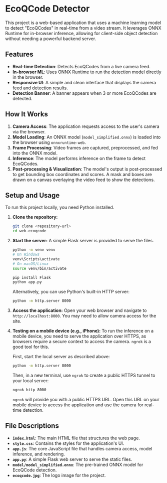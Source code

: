 # EcoQCode Detector

This project is a web-based application that uses a machine learning model to detect "EcoQCodes" in real-time from a video stream. It leverages ONNX Runtime for in-browser inference, allowing for client-side object detection without needing a powerful backend server.

## Features

- **Real-time Detection**: Detects EcoQCodes from a live camera feed.
- **In-browser ML**: Uses ONNX Runtime to run the detection model directly in the browser.
- **Responsive UI**: A simple and clean interface that displays the camera feed and detection results.
- **Detection Banner**: A banner appears when 3 or more EcoQCodes are detected.

## How It Works

1.  **Camera Access**: The application requests access to the user's camera via the browser.
2.  **Model Loading**: An ONNX model (`model_simplified.onnx`) is loaded into the browser using `onnxruntime-web`.
3.  **Frame Processing**: Video frames are captured, preprocessed, and fed into the ONNX model.
4.  **Inference**: The model performs inference on the frame to detect EcoQCodes.
5.  **Post-processing & Visualization**: The model's output is post-processed to get bounding box coordinates and scores. A mask and boxes are drawn on a canvas overlaying the video feed to show the detections.

## Setup and Usage

To run this project locally, you need Python installed.

1.  **Clone the repository:**
    ```bash
    git clone <repository-url>
    cd web-ecoqcode
    ```

2.  **Start the server:**
    A simple Flask server is provided to serve the files.
    ```bash
    python -m venv venv
    # On Windows
    venv\Scripts\activate
    # On macOS/Linux
    source venv/bin/activate

    pip install Flask
    python app.py
    ```
    Alternatively, you can use Python's built-in HTTP server:
    ```bash
    python -m http.server 8000
    ```

3.  **Access the application:**
    Open your web browser and navigate to `http://localhost:8000`. You may need to allow camera access for the site.

4.  **Testing on a mobile device (e.g., iPhone):**
    To run the inference on a mobile device, you need to serve the application over HTTPS, as browsers require a secure context to access the camera. `ngrok` is a good tool for this.

    First, start the local server as described above:
    ```bash
    python -m http.server 8000
    ```

    Then, in a new terminal, use `ngrok` to create a public HTTPS tunnel to your local server:
    ```bash
    ngrok http 8000
    ```
    `ngrok` will provide you with a public HTTPS URL. Open this URL on your mobile device to access the application and use the camera for real-time detection.

## File Descriptions

- **`index.html`**: The main HTML file that structures the web page.
- **`style.css`**: Contains the styles for the application's UI.
- **`app.js`**: The core JavaScript file that handles camera access, model inference, and rendering.
- **`app.py`**: A simple Flask web server to serve the static files.
- **`model/model_simplified.onnx`**: The pre-trained ONNX model for EcoQCode detection.
- **`ecoqcode.jpg`**: The logo image for the project.
